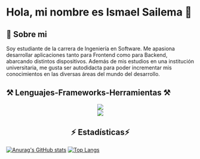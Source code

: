
# Hola, mi nombre es Ismael Sailema 👋

## 👤 Sobre mi
Soy estudiante de la carrera de Ingeniería en Software. Me apasiona desarrollar aplicaciones tanto para Frontend como para Backend, abarcando distintos dispositivos. Además de mis estudios en una institución universitaria, me gusta ser autodidacta para poder incrementar mis conocimientos en las diversas áreas del mundo del desarrollo.
## ⚒️ Lenguajes-Frameworks-Herramientas ⚒️

<div align="center">
   <img src="https://skillicons.dev/icons?i=java,javascript,typescript,php,python,cpp,mysql,postgresql,nestjs,html,css" /><br>
   <img src="https://skillicons.dev/icons?i=vscode,react,docker,bootstrap,github,git,notion" />
</div>

<h2 align="center">⚡ Estadísticas⚡</h2>

[![Anurag's GitHub stats](https://github-readme-stats.vercel.app/api?username=IsmaelSailema20&count_private=true&show_icons=true&theme=radical&rank_icon=github)](https://github.com/IsmaelSailema20/github-readme-stats)
[![Top Langs](https://github-readme-stats.vercel.app/api/top-langs/?username=IsmaelSailema20)](https://github.com/IsmaelSailema20/github-readme-stats)

<!--
**IsmaelSailema20/IsmaelSailema20** is a ✨ _special_ ✨ repository because its `README.md` (this file) appears on your GitHub profile.

Here are some ideas to get you started:

- 🔭 I’m currently working on ...
- 🌱 I’m currently learning ...
- 👯 I’m looking to collaborate on ...
- 🤔 I’m looking for help with ...
- 💬 Ask me about ...
- 📫 How to reach me: ...
- 😄 Pronouns: ...
- ⚡ Fun fact: ...
-->
